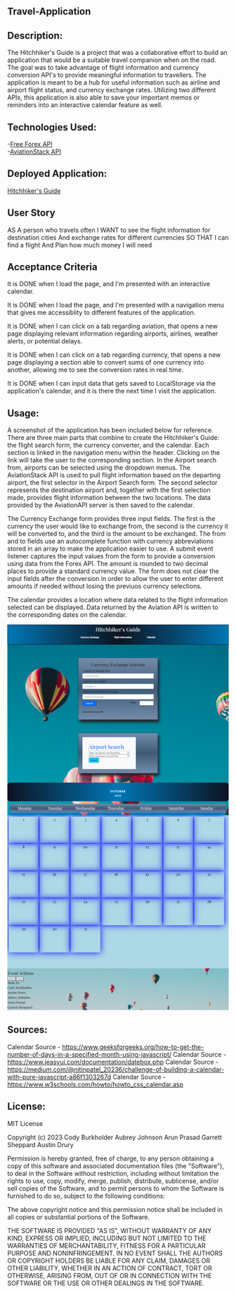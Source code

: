 ## Travel-Application

## Description:
The Hitchhiker's Guide is a project that was a collaborative effort to build an application that would be a suitable travel companion when on the road. The goal was to take advantage of flight information and currency conversion API's to provide meaningful information to travellers.  The application is meant to be a hub for useful information such as airline and airport flight status, and currency exchange rates. Utilizing two different APIs, this application is also able to save your important memos or reminders into an interactive calendar feature as well.

## Technologies Used:
-[Free Forex API](https://freeforexapi.com/)<br>
-[AviationStack API](https://aviationstack.com/documentation)<br>

## Deployed Application:
[Hitchhiker's Guide](https://chilejay7.github.io/Hitchhiker-s-Guide-Travel-App-/)


## User Story
AS A person who travels often
I WANT to see the flight information for destination cities
And exchange rates for different currencies
SO THAT I can find a flight
And Plan how much money I will need


## Acceptance Criteria
It is DONE when I load the page, and I'm presented with an interactive calendar.

It is DONE when I load the page, and I'm presented with a navigation menu that gives me accessiblity to different features of the application.

It is DONE when I can click on a tab regarding aviation, that opens a new page displaying relevant information regarding airports, airlines, weather alerts, or potential delays.

It is DONE when I can click on a tab regarding currency, that opens a new page displaying a section able to convert sums of one currency into another, allowing me to see the conversion rates in real time.

It is DONE when I can input data that gets saved to LocalStorage via the application's calendar, and it is there the next time I visit the application.


## Usage:

A screenshot of the application has been included below for reference.  There are three main parts that combine to create the Hitchhiker's Guide: the flight search form, the currency converter, and the calendar.  Each section is linked in the navigation menu within the header.  Clicking on the link will take the user to the corresponding section.  In the Airport search from, airports can be selected using the dropdown menus.  The AviationStack API is used to pull flight information based on the departing airport, the first selector in the Airport Search form.  The second selector represents the destination airport and, together with the first selection made, provides flight information between the two locations.  The data provided by the AviationAPI server is then saved to the calendar.

The Currency Exchange form provides three input fields.  The first is the currency the user would like to exchange from, the second is the currency it will be converted to, and the third is the amount to be exchanged.  The from and to fields use an autocomplete function with currency abbreviations stored in an array to make the application easier to use.  A submit event listener captures the input values from the form to provide a conversion using data from the Forex API.  The amount is rounded to two decimal places to provide a standard currency value.  The form does not clear the input fields after the conversion in order to allow the user to enter different amounts if needed without losing the previuos currency selections.

The calendar provides a location where data related to the flight information selected can be displayed.  Data returned by the Aviation API is written to the corresponding dates on the calendar.

![Screenshot1](./assets/images/HitchhikersGuide_Application.png)

## Sources:
Calendar Source - https://www.geeksforgeeks.org/how-to-get-the-number-of-days-in-a-specified-month-using-javascript/
Calendar Source - https://www.jeasyui.com/documentation/datebox.php
Calendar Source - https://medium.com/@nitinpatel_20236/challenge-of-building-a-calendar-with-pure-javascript-a86f1303267d
Calendar Source - https://www.w3schools.com/howto/howto_css_calendar.asp

## License:
MIT License

Copyright (c) 2023
Cody Burkholder
Aubrey Johnson
Arun Prasad
Garrett Sheppard
Austin Drury

Permission is hereby granted, free of charge, to any person obtaining a copy of this software and associated documentation files (the "Software"), to deal in the Software without restriction, including without limitation the rights to use, copy, modify, merge, publish, distribute, sublicense, and/or sell copies of the Software, and to permit persons to whom the Software is furnished to do so, subject to the following conditions:

The above copyright notice and this permission notice shall be included in all copies or substantial portions of the Software.

THE SOFTWARE IS PROVIDED "AS IS", WITHOUT WARRANTY OF ANY KIND, EXPRESS OR IMPLIED, INCLUDING BUT NOT LIMITED TO THE WARRANTIES OF MERCHANTABILITY, FITNESS FOR A PARTICULAR PURPOSE AND NONINFRINGEMENT. IN NO EVENT SHALL THE AUTHORS OR COPYRIGHT HOLDERS BE LIABLE FOR ANY CLAIM, DAMAGES OR OTHER LIABILITY, WHETHER IN AN ACTION OF CONTRACT, TORT OR OTHERWISE, ARISING FROM, OUT OF OR IN CONNECTION WITH THE SOFTWARE OR THE USE OR OTHER DEALINGS IN THE SOFTWARE.